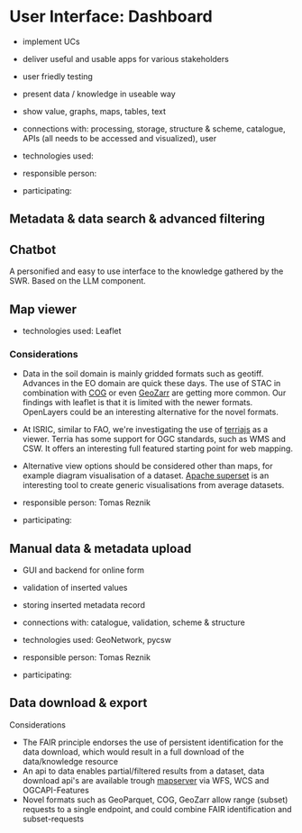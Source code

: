# User Interface: Dashboard


- implement UCs
- deliver useful and usable apps for various stakeholders
- user friedly testing
- present data / knowledge in useable way
- show value, graphs, maps, tables, text

- connections with: processing, storage, structure & scheme, catalogue, APIs (all needs to be accessed and visualized), user
- technologies used:
- responsible person:
- participating:


## Metadata & data search & advanced filtering

## Chatbot

A personified and easy to use interface to the knowledge gathered by the SWR. Based on the LLM component.

## Map viewer

- technologies used: Leaflet

### Considerations

- Data in the soil domain is mainly gridded formats such as geotiff. Advances in the EO domain are quick these days. The use of STAC in combination with [COG](https://www.cogeo.org/) or even [GeoZarr](https://github.com/zarr-developers/geozarr-spec) are getting more common. Our findings with leaflet is that it is limited with the newer formats. OpenLayers could be an interesting alternative for the novel formats.
- At ISRIC, similar to FAO, we're investigating the use of [terriajs](https://terria.io/) as a viewer. Terria has some support for OGC standards, such as WMS and CSW. It offers an interesting full featured starting point for web mapping.
- Alternative view options should be considered other than maps, for example diagram visualisation of a dataset. [Apache superset](https://superset.apache.org/) is an interesting tool to create generic visualisations from average datasets.


- responsible person: Tomas Reznik
- participating:

## Manual data & metadata upload

- GUI and backend for online form
- validation of inserted values
- storing inserted metadata record

- connections with: catalogue, validation, scheme & structure
- technologies used: GeoNetwork, pycsw
- responsible person: Tomas Reznik
- participating:

## Data download & export

Considerations

- The FAIR principle endorses the use of persistent identification for the data download, which would result in a full download of the data/knowledge resource
- An api to data enables partial/filtered results from a dataset, data download api's are available trough [mapserver](./publication.md#map-server) via WFS, WCS and OGCAPI-Features
- Novel formats such as GeoParquet, COG, GeoZarr allow range (subset) requests to a single endpoint, and could combine FAIR identification and subset-requests
